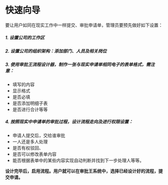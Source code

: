 # 快速向导
要让用户如同在现实工作中一样提交、审批申请单，管理员要预先做好如下设置：

##### 1. 设置公司的工作区
##### 2. 设置公司的组织架构：添加部门、人员及相关岗位
##### 3. 使用审批王流程设计器，制作一张与现实申请单相同电子的表单格式，需注意：
- 填写的内容
- 显示格式
- 是否必填
- 是否添加明细子表
- 是否进行合计等等

##### 4. 按照现实中申请单的审批过程，设计流程走向及进行权限设置：
- 申请人提交后，交给谁审批
- 一人还是多人处理
- 是否有权驳回、
- 是否可以修改表单内容
- 能否根据表单中的某些内容实现自动判断并找到下一步处理人等等。

**设计完毕后，启用流程。用户就可以在审批王系统中，选择已经设计好的流程，提交申请。**
